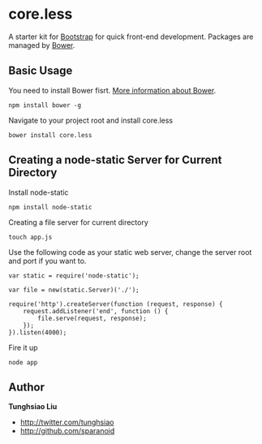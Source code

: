 core.less
=========

A starter kit for [Bootstrap](https://github.com/twitter/bootstrap) for quick front-end development. Packages are managed by [Bower](https://github.com/twitter/bower).

Basic Usage
-----------

You need to install Bower fisrt. [More information about Bower](https://github.com/twitter/bower).

    npm install bower -g

Navigate to your project root and install core.less

    bower install core.less

Creating a node-static Server for Current Directory
---------------------------------------------------

Install node-static

    npm install node-static

Creating a file server for current directory

    touch app.js

Use the following code as your static web server, change the server root and port if you want to.

    var static = require('node-static');

    var file = new(static.Server)('./');

    require('http').createServer(function (request, response) {
        request.addListener('end', function () {
            file.serve(request, response);
        });
    }).listen(4000);

Fire it up

    node app

Author
------

**Tunghsiao Liu**

+ http://twitter.com/tunghsiao
+ http://github.com/sparanoid